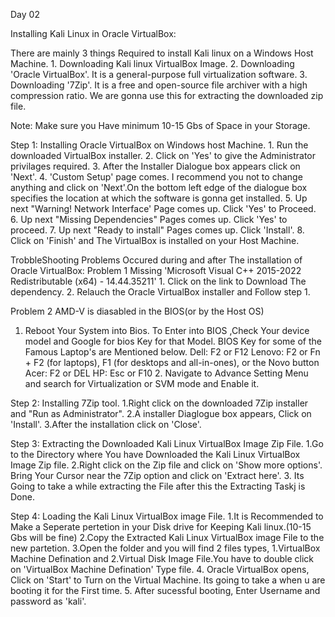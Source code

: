 Day 02

Installing Kali Linux in Oracle VirtualBox:

There are mainly 3 things Required to install Kali linux on a Windows Host Machine.
1.⁠ ⁠Downloading Kali linux VirtualBox Image.
2.⁠ ⁠Downloading 'Oracle VirtualBox'. It is a general-purpose full virtualization software.
3.⁠ ⁠Downloading '7Zip'. It is a free and open-source file archiver with a high compression ratio. We are gonna use this for extracting the downloaded zip file.

Note: Make sure you Have minimum 10-15 Gbs of Space in your Storage.

Step 1:
Installing Oracle VirtualBox on Windows host Machine.
1.⁠ ⁠Run the downloaded VirtualBox installer.
2.⁠ ⁠Click on 'Yes' to give the Administrator privilages required.
3.⁠ ⁠After the Installer Dialogue box appears click on 'Next'.
4.⁠ ⁠'Custom Setup' page comes. I recommend you not to change anything and click on 'Next'.On the bottom left edge of the dialogue box specifies the location at which the software is gonna get installed.
5.⁠ ⁠Up next "Warning! Network Interface' Page comes up. Click 'Yes' to Proceed.
6.⁠ ⁠Up next "Missing Dependencies" Pages comes up. Click 'Yes' to proceed.
7.⁠ ⁠Up next "Ready to install" Pages comes up. Click 'Install'.
8.⁠ ⁠Click on 'Finish' and The VirtualBox is installed on your Host Machine.
   
TrobbleShooting Problems Occured during and after The installation of Oracle VirtualBox:
Problem 1
Missing 'Microsoft Visual C++ 2015-2022 Redistributable (x64) - 14.44.35211'
1.⁠ ⁠Click on the link to Download The dependency. 
2.⁠ ⁠Relauch the Oracle VirtualBox installer and Follow step 1.

 Problem 2
 AMD-V is diasabled in the BIOS(or by the Host OS)
 1. Reboot Your System into Bios.
    To Enter into BIOS ,Check Your device model and Google for bios Key for that     Model. BIOS Key for some of the Famous Laptop's are Mentioned below.
      Dell: F2 or F12
      Lenovo: F2 or Fn + F2 (for laptops), F1 (for desktops and all-in-ones), or the       Novo button
      Acer: F2 or DEL
      HP: Esc or F10
2.⁠ ⁠Navigate to Advance Setting Menu and search for Virtualization or SVM mode and Enable it.
    

Step 2:
Installing 7Zip tool.
1.Right click on the downloaded 7Zip installer and "Run as Administrator".
2.A installer Diaglogue box appears, Click on 'Install'.
3.After the installation click on 'Close'.

Step 3:
Extracting the Downloaded Kali Linux VirtualBox Image Zip File.
1.Go to the Directory where You have Downloaded the Kali Linux VirtualBox Image Zip file.
2.Right click on the Zip file and click on 'Show more options'. Bring Your Cursor near the 7Zip option and click on 'Extract here'.
3.⁠ ⁠Its Going to take a while extracting the File after this the Extracting Taskj is Done.

Step 4:
Loading the Kali Linux VirtualBox image File.
1.It is Recommended to Make a Seperate pertetion in your Disk drive for Keeping Kali linux.(10-15 Gbs will be fine)
2.Copy the Extracted Kali Linux VirtualBox image File to the new partetion.
3.Open the folder and you will find 2 files types, 1.VirtualBox Machine Defination and 2.Virtual Disk Image File.You have to double click on 'VirtualBox Machine Defination' Type file.
4.⁠ ⁠Oracle VirtualBox opens, Click on 'Start' to Turn on the Virtual Machine. Its going to take a when u are booting it for the First time.
5.⁠ ⁠After sucessful booting, Enter Username and password as 'kali'.
